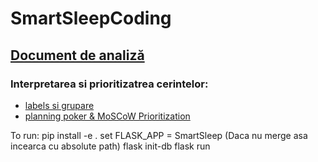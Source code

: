 # SmartSleepCoding

## [Document de analiză](https://docs.google.com/document/d/1VP0sfX9SmfXIrkstNCi3iEgfoAUV0fd1uXmyn17H-WI/edit?usp=sharing)
### Interpretarea si prioritizatrea cerintelor:
* [labels si grupare](https://github.com/SmartSleepIoT/SmartSleepCoding/issues)
* [planning poker & MoSCoW Prioritization](https://github.com/SmartSleepIoT/SmartSleepCoding/projects/1)


To run: 
pip install -e .
set FLASK_APP = SmartSleep
(Daca nu merge asa incearca cu absolute path)
flask init-db
flask run
